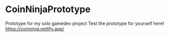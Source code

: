 # CoinNinjaPrototype
Prototype for my solo gamedev project
Test the prototype for yourself here! https://coinninja.netlify.app/
